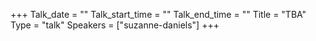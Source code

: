 +++
Talk_date = ""
Talk_start_time = ""
Talk_end_time = ""
Title = "TBA"
Type = "talk"
Speakers = ["suzanne-daniels"]
+++

